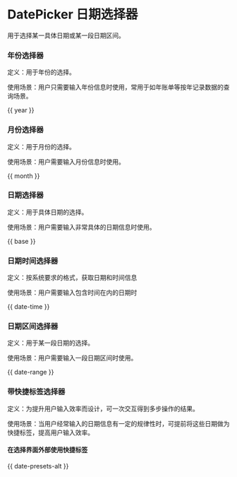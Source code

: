 # DatePicker 日期选择器

用于选择某一具体日期或某一段日期区间。

### 年份选择器

定义：用于年份的选择。

使用场景：用户只需要输入年份信息时使用，常用于如年账单等按年记录数据的查询场景。

{{ year }}

### 月份选择器

定义：用于月份的选择。

使用场景：用户需要输入月份信息时使用。

{{ month }}

### 日期选择器

定义：用于具体日期的选择。

使用场景：用户需要输入非常具体的日期信息时使用。

{{ base }}
### 日期时间选择器

定义：按系统要求的格式，获取日期和时间信息

使用场景：用户需要输入包含时间在内的日期时

{{ date-time }}

<!-- ### 年份区间选择器

定义：用于某一段年份的选择。

使用场景：用户需要输入一段年份区间时使用。

{{ year-range }} -->

<!-- ### 月份区间选择器

定义：用于某一段月份的选择。

使用场景：用户需要输入一段月份区间时使用。

{{ month-range }} -->

### 日期区间选择器

定义：用于某一段日期的选择。

使用场景：用户需要输入一段日期区间时使用。

{{ date-range }}

### 带快捷标签选择器

定义：为提升用户输入效率而设计，可一次交互得到多步操作的结果。

使用场景：当用户经常输入的日期信息有一定的规律性时，可提前将这些日期做为快捷标签，提高用户输入效率。

#### 在选择界面外部使用快捷标签

{{ date-presets-alt }}
